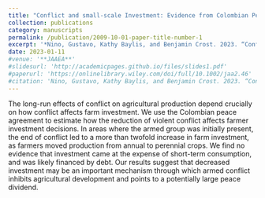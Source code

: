 ```yaml
---
title: "Conflict and small-scale Investment: Evidence from Colombian Peace Agreement"
collection: publications
category: manuscripts
permalink: /publication/2009-10-01-paper-title-number-1
excerpt: '*Nino, Gustavo, Kathy Baylis, and Benjamin Crost. 2023. “Conflict and small-scale investment: Evidence from Colombian peace agreement.” Journal of the Agricultural and Applied Economics Association. 2: 67–83.* - [Article Link](https://onlinelibrary.wiley.com/doi/full/10.1002/jaa2.46) ![Image 2](/images/peace_paper_image.jpg) '
date: 2023-01-11
#venue: '**JAAEA**'
#slidesurl: 'http://academicpages.github.io/files/slides1.pdf'
#paperurl: 'https://onlinelibrary.wiley.com/doi/full/10.1002/jaa2.46'
#citation: 'Nino, Gustavo, Kathy Baylis, and Benjamin Crost. 2023. “Conflict and small-scale investment: Evidence from Colombian peace agreement.” Journal of the Agricultural and Applied Economics Association. 2: 67–83. https://doi.org/10.1002/jaa2.46'
---
```


The long-run effects of conflict on agricultural production depend crucially on how conflict affects farm investment. We use the Colombian peace agreement to estimate how the reduction of violent conflict affects farmer investment decisions. In areas where the armed group was initially present, the end of conflict led to a more than twofold increase in farm investment, as farmers moved production from annual to perennial crops. We find no evidence that investment came at the expense of short-term consumption, and was likely financed by debt. Our results suggest that decreased investment may be an important mechanism through which armed conflict inhibits agricultural development and points to a potentially large peace dividend.
